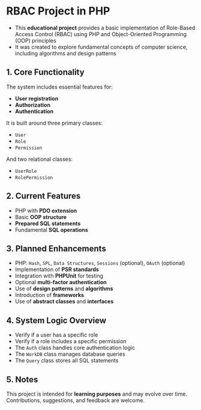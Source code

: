 # RBAC Project in PHP

- This **educational project** provides a basic implementation of Role-Based Access Control (RBAC) using PHP and Object-Oriented Programming (OOP) principles
- It was created to explore fundamental concepts of computer science, including algorithms and design patterns

## 1. Core Functionality

The system includes essential features for:

- **User registration**
- **Authorization**
- **Authentication**

It is built around three primary classes:

- `User`
- `Role`
- `Permission`

And two relational classes:

- `UserRole`
- `RolePermission`

## 2. Current Features

- PHP with **PDO extension**
- Basic **OOP structure**
- **Prepared SQL statements**
- Fundamental **SQL operations**

## 3. Planned Enhancements

- PHP: `Hash`, `SPL`, `Data Structures`, `Sessions` (optional), `OAuth` (optional)
- Implementation of **PSR standards**
- Integration with **PHPUnit** for testing
- Optional **multi-factor authentication**
- Use of **design patterns** and **algorithms**
- Introduction of **frameworks**
- Use of **abstract classes** and **interfaces**

## 4. System Logic Overview

- Verify if a user has a specific role
- Verify if a role includes a specific permission
- The `Auth` class handles core authentication logic
- The `WorkDB` class manages database queries
- The `Query` class stores all SQL statements

## 5. Notes

This project is intended for **learning purposes** and may evolve over time.  
Contributions, suggestions, and feedback are welcome.

